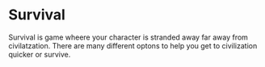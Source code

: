 # Survival

Survival is game wheere your character is stranded away far away from civilatzation. There are many different optons to help you get to civilization quicker or survive.
